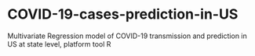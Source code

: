 # COVID-19-cases-prediction-in-US
Multivariate Regression model of COVID-19 transmission and prediction in US at state level, platform tool R
